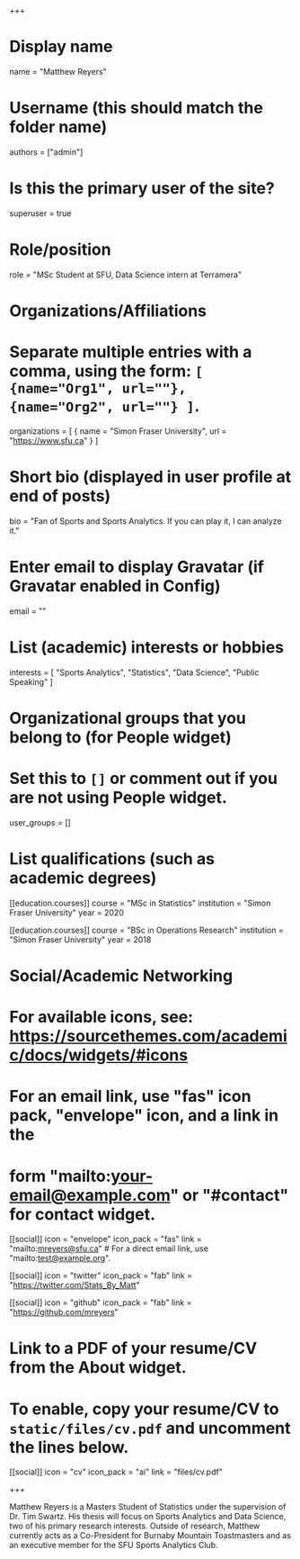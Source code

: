 +++
# Display name
name = "Matthew Reyers"

# Username (this should match the folder name)
authors = ["admin"]

# Is this the primary user of the site?
superuser = true

# Role/position
role = "MSc Student at SFU, 
        Data Science intern at Terramera"

# Organizations/Affiliations
#   Separate multiple entries with a comma, using the form: `[ {name="Org1", url=""}, {name="Org2", url=""} ]`.
organizations = [ { name = "Simon Fraser University", url = "https://www.sfu.ca" } ]

# Short bio (displayed in user profile at end of posts)
bio = "Fan of Sports and Sports Analytics. If you can play it, I can analyze it."

# Enter email to display Gravatar (if Gravatar enabled in Config)
email = ""

# List (academic) interests or hobbies
interests = [
  "Sports Analytics",
  "Statistics",
  "Data Science",
  "Public Speaking"
]

# Organizational groups that you belong to (for People widget)
#   Set this to `[]` or comment out if you are not using People widget.
user_groups = []

# List qualifications (such as academic degrees)
[[education.courses]]
  course = "MSc in Statistics"
  institution = "Simon Fraser University"
  year = 2020

[[education.courses]]
  course = "BSc in Operations Research"
  institution = "Simon Fraser University"
  year = 2018
  

# Social/Academic Networking
# For available icons, see: https://sourcethemes.com/academic/docs/widgets/#icons
#   For an email link, use "fas" icon pack, "envelope" icon, and a link in the
#   form "mailto:your-email@example.com" or "#contact" for contact widget.

[[social]]
  icon = "envelope"
  icon_pack = "fas"
  link = "mailto:mreyers@sfu.ca"  # For a direct email link, use "mailto:test@example.org".

[[social]]
  icon = "twitter"
  icon_pack = "fab"
  link = "https://twitter.com/Stats_By_Matt"

[[social]]
  icon = "github"
  icon_pack = "fab"
  link = "https://github.com/mreyers"

# Link to a PDF of your resume/CV from the About widget.
# To enable, copy your resume/CV to `static/files/cv.pdf` and uncomment the lines below.
[[social]]
  icon = "cv"
  icon_pack = "ai"
  link = "files/cv.pdf"

+++

Matthew Reyers is a Masters Student of Statistics under the supervision of Dr. Tim Swartz. His thesis will focus on Sports Analytics and Data Science, two of his primary research interests. Outside of research, Matthew currently acts as a Co-President for Burnaby Mountain Toastmasters and as an executive member for the SFU Sports Analytics Club. 

